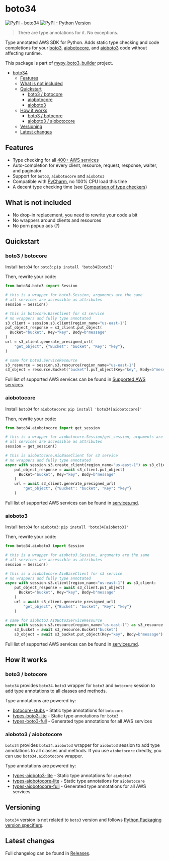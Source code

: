 # boto34

[![PyPI - boto34](https://img.shields.io/pypi/v/boto34.svg?color=blue&label=boto34)](https://pypi.org/project/boto34)
[![PyPI - Python Version](https://img.shields.io/pypi/pyversions/boto34.svg?color=blue)](https://pypi.org/project/boto34)

> There are type annotations for it. No exceptions.

Type annotated AWS SDK for Python.
Adds static type checking and code completions for your
[boto3](https://pypi.org/project/boto3/),
[aiobotocore](https://pypi.org/project/aiobotocore/),
and [aioboto3](https://pypi.org/project/aioboto3/)
code without affecting runtime.

This package is part of [mypy_boto3_builder](https://github.com/youtype/mypy_boto3_builder) project.

- [boto34](#boto34)
  - [Features](#features)
  - [What is not included](#what-is-not-included)
  - [Quickstart](#quickstart)
    - [boto3 / botocore](#boto3--botocore)
    - [aiobotocore](#aiobotocore)
    - [aioboto3](#aioboto3)
  - [How it works](#how-it-works)
    - [boto3 / botocore](#boto3--botocore-1)
    - [aioboto3 / aiobotocore](#aioboto3--aiobotocore)
  - [Versioning](#versioning)
  - [Latest changes](#latest-changes)

## Features

- Type checking for all [400+ AWS services](./docs/services.md)
- Auto-completion for every client, resource, request, response, waiter, and paginator
- Support for `boto3`, `aiobotocore` and `aioboto3`
- Compatible with [PyCharm](https://www.jetbrains.com/pycharm/), no 100% CPU load this time
- A decent type checking time (see [Comparison of type checkers](./docs/type_checkers.md))

## What is not included

- No drop-in replacement, you need to rewrite your code a bit
- No wrappers around clients and resources
- No porn popup ads (?)

## Quickstart

### boto3 / botocore

Install `boto34` for `boto3`: `pip install 'boto34[boto3]'`

Then, rewrite your code:

```python
from boto34.boto3 import Session

# this is a wrapper for boto3.Session, arguments are the same
# all services are accessible as attributes
session = Session()

# this is botocore.BaseClient for s3 service
# no wrappers and fully type annotated
s3_client = session.s3.client(region_name="us-east-1")
put_object_response = s3_client.put_object(
  Bucket="bucket", Key="key", Body=b"message"
)
url = s3_client.generate_presigned_url(
    "get_object", {"Bucket": "bucket", "Key": "key"},
)

# same for boto3.ServiceResource
s3_resource = session.s3.resource(region_name="us-east-1")
s3_object = resource.Bucket("bucket").put_object(Key="key", Body=b"message")
```

Full list of supported AWS services can be found in [Supported AWS services](./docs/services.md).

### aiobotocore

Install `boto34` for `aiobotocore`: `pip install 'boto34[aiobotocore]'`

Then, rewrite your code:

```python
from boto34.aiobotocore import get_session

# this is a wrapper for aiobotocore.Session/get_session, arguments are the same
# all services are accessible as attributes
session = get_session()

# this is aiobotocore.AioBaseClient for s3 service
# no wrappers and fully type annotated
async with session.s3.create_client(region_name="us-east-1") as s3_client:
    put_object_response = await s3_client.put_object(
      Bucket="bucket", Key="key", Body=b"message"
    )
    url = await s3_client.generate_presigned_url(
        "get_object", {"Bucket": "bucket", "Key": "key"}
    )
```

Full list of supported AWS services can be found in [services.md](./services.md).

### aioboto3

Install `boto34` for `aioboto3`: `pip install 'boto34[aioboto3]'`

Then, rewrite your code:

```python
from boto34.aioboto3 import Session

# this is a wrapper for aioboto3.Session, arguments are the same
# all services are accessible as attributes
session = Session()

# this is a aiobotocore.AioBaseClient for s3 service
# no wrappers and fully type annotated
async with session.s3.client(region_name="us-east-1") as s3_client:
    put_object_response = await s3_client.put_object(
      Bucket="bucket", Key="key", Body=b"message"
    )
    url = await s3_client.generate_presigned_url(
        "get_object", {"Bucket": "bucket", "Key": "key"}
    )

# same for aioboto3.AIOBoto3ServiceResource
async with session.s3.resource(region_name="us-east-1") as s3_resource:
    s3_bucket = await s3_resource.Bucket("bucket")
    s3_object = await s3_bucket.put_object(Key="key", Body=b"message")
```

Full list of supported AWS services can be found in [services.md](./services.md).

## How it works

### boto3 / botocore

`boto34` provides `boto34.boto3` wrapper for `boto3` and `botocore` session to add type annotations to all classes and methods.

Type annotations are powered by:
- [botocore-stubs](https://pypi.org/project/botocore-stubs/) - Static type annotations for `botocore`
- [types-boto3-lite](https://pypi.org/project/types-boto3-lite/) - Static type annotations for `boto3`
- [types-boto3-full](https://pypi.org/project/types-boto3-full/) - Generated type annotations for all AWS services

### aioboto3 / aiobotocore

`boto34` provides `boto34.aioboto3` wrapper for `aioboto3` session to add type annotations to all classes and methods.
If you use `aiobotocore` directly, you can use `boto34.aiobotocore` wrapper.

Type annotations are powered by:
- [types-aioboto3-lite](https://pypi.org/project/types-aioboto3-lite/) - Static type annotations for `aioboto3`
- [types-aiobotocore-lite](https://pypi.org/project/types-aiobotocore-lite/) - Static type annotations for `aiobotocore`
- [types-aiobotocore-full](https://pypi.org/project/types-aiobotocore-full/) - Generated type annotations for all AWS services

## Versioning

`boto34` version is not related to `boto3` version and follows
[Python Packaging version specifiers](https://packaging.python.org/en/latest/specifications/version-specifiers/).

## Latest changes

Full changelog can be found in [Releases](https://github.com/youtype/boto34/releases).
